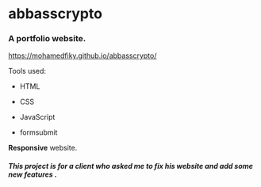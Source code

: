 # abbasscrypto

### A portfolio website.

https://mohamedfiky.github.io/abbasscrypto/

Tools used: 

- HTML

- CSS

- JavaScript

- formsubmit

**Responsive** website.

##### This project is for a client who asked me to fix his website and add some new features .






